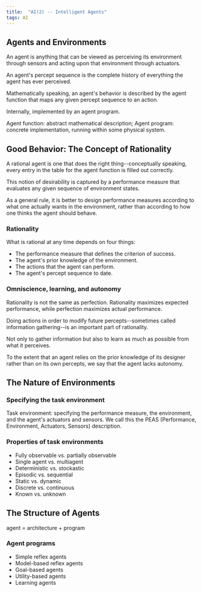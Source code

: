 ```yaml
---
title:  "AI(2) -- Intelligent Agents"
tags: AI
---
```


## Agents and Environments

An agent is anything that can be viewed as perceiving its environment through sensors and acting upon that environment through actuators.

An agent's percept sequence is the complete history of everything the agent has ever perceived.

Mathematically speaking, an agent's behavior is described by the agent function that maps any given percept sequence to an action.

Internally, implemented by an agent program.

Agent function: abstract mathematical description; Agent program: concrete implementation, running within some physical system.

## Good Behavior: The Concept of Rationality

A rational agent is one that does the right thing--conceptually speaking, every entry in the table for the agent function is filled out correctly.

This notion of desirability is captured by a performance measure that evaluates any given sequence of environment states.

As a general rule, it is better to design performance measures according to what one actually wants in the environment, rather than according to how one thinks the agent should behave.

### Rationality

What is rational at any time depends on four things:

* The performance measure that defines the criterion of success.
* The agent's prior knowledge of the environment.
* The actions that the agent can perform.
* The agent's percept sequence to date.

### Omniscience, learning, and autonomy

Rationality is not the same as perfection. Rationality maximizes expected performance, while perfection maximizes actual performance.

Doing actions in order to modify future percepts--sometimes called information gathering--is an important part of rationality.

Not only to gather information but also to learn as much as possible from what it perceives.

To the extent that an agent relies on the prior knowledge of its designer rather than on its own percepts, we say that the agent lacks autonomy. 

## The Nature of Environments

### Specifying the task environment

Task environment: specifying the performance measure, the environment, and the agent's actuators and sensors. We call this the PEAS (Performance, Environment, Actuators, Sensors) description. 

### Properties of task environments

* Fully observable vs. partially observable
* Single agent vs. multiagent
* Deterministic vs. stockastic
* Episodic vs. sequential
* Static vs. dynamic
* Discrete vs. continuous
* Known vs. unknown

## The Structure of Agents

agent = architecture + program

### Agent programs

* Simple reflex agents
* Model-based reflex agents
* Goal-based agents
* Utility-based agents
* Learning agents









